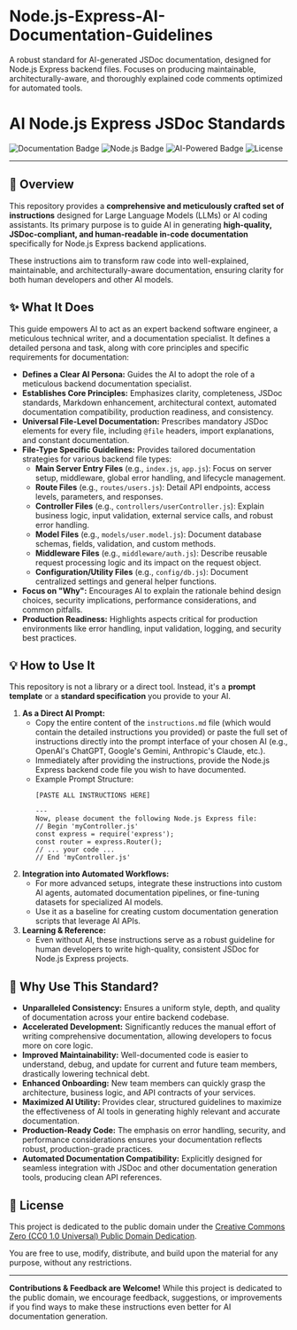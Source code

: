 # Node.js-Express-AI-Documentation-Guidelines
A robust standard for AI-generated JSDoc documentation, designed for Node.js Express backend files. Focuses on producing maintainable, architecturally-aware, and thoroughly explained code comments optimized for automated tools.

# AI Node.js Express JSDoc Standards

![Documentation Badge](https://img.shields.io/badge/Documentation-JSDoc-blue?style=for-the-badge)
![Node.js Badge](https://img.shields.io/badge/Node.js-Express-green?style=for-the-badge)
![AI-Powered Badge](https://img.shields.io/badge/AI--Powered-Yes-purple?style=for-the-badge)
![License](https://img.shields.io/badge/License-CC0_1.0-lightgrey?style=for-the-badge)

---

## 🚀 Overview

This repository provides a **comprehensive and meticulously crafted set of instructions** designed for Large Language Models (LLMs) or AI coding assistants. Its primary purpose is to guide AI in generating **high-quality, JSDoc-compliant, and human-readable in-code documentation** specifically for Node.js Express backend applications.

These instructions aim to transform raw code into well-explained, maintainable, and architecturally-aware documentation, ensuring clarity for both human developers and other AI models.

## ✨ What It Does

This guide empowers AI to act as an expert backend software engineer, a meticulous technical writer, and a documentation specialist. It defines a detailed persona and task, along with core principles and specific requirements for documentation:

*   **Defines a Clear AI Persona:** Guides the AI to adopt the role of a meticulous backend documentation specialist.
*   **Establishes Core Principles:** Emphasizes clarity, completeness, JSDoc standards, Markdown enhancement, architectural context, automated documentation compatibility, production readiness, and consistency.
*   **Universal File-Level Documentation:** Prescribes mandatory JSDoc elements for every file, including `@file` headers, import explanations, and constant documentation.
*   **File-Type Specific Guidelines:** Provides tailored documentation strategies for various backend file types:
    *   **Main Server Entry Files** (e.g., `index.js`, `app.js`): Focus on server setup, middleware, global error handling, and lifecycle management.
    *   **Route Files** (e.g., `routes/users.js`): Detail API endpoints, access levels, parameters, and responses.
    *   **Controller Files** (e.g., `controllers/userController.js`): Explain business logic, input validation, external service calls, and robust error handling.
    *   **Model Files** (e.g., `models/user.model.js`): Document database schemas, fields, validation, and custom methods.
    *   **Middleware Files** (e.g., `middleware/auth.js`): Describe reusable request processing logic and its impact on the request object.
    *   **Configuration/Utility Files** (e.g., `config/db.js`): Document centralized settings and general helper functions.
*   **Focus on "Why":** Encourages AI to explain the rationale behind design choices, security implications, performance considerations, and common pitfalls.
*   **Production Readiness:** Highlights aspects critical for production environments like error handling, input validation, logging, and security best practices.

## 💡 How to Use It

This repository is not a library or a direct tool. Instead, it's a **prompt template** or a **standard specification** you provide to your AI.

1.  **As a Direct AI Prompt:**
    *   Copy the entire content of the `instructions.md` file (which would contain the detailed instructions you provided) or paste the full set of instructions directly into the prompt interface of your chosen AI (e.g., OpenAI's ChatGPT, Google's Gemini, Anthropic's Claude, etc.).
    *   Immediately after providing the instructions, provide the Node.js Express backend code file you wish to have documented.
    *   Example Prompt Structure:
        ```
        [PASTE ALL INSTRUCTIONS HERE]

        ---
        Now, please document the following Node.js Express file:
        // Begin 'myController.js'
        const express = require('express');
        const router = express.Router();
        // ... your code ...
        // End 'myController.js'
        ```
2.  **Integration into Automated Workflows:**
    *   For more advanced setups, integrate these instructions into custom AI agents, automated documentation pipelines, or fine-tuning datasets for specialized AI models.
    *   Use it as a baseline for creating custom documentation generation scripts that leverage AI APIs.
3.  **Learning & Reference:**
    *   Even without AI, these instructions serve as a robust guideline for human developers to write high-quality, consistent JSDoc for Node.js Express projects.

## 💖 Why Use This Standard?

*   **Unparalleled Consistency:** Ensures a uniform style, depth, and quality of documentation across your entire backend codebase.
*   **Accelerated Development:** Significantly reduces the manual effort of writing comprehensive documentation, allowing developers to focus more on core logic.
*   **Improved Maintainability:** Well-documented code is easier to understand, debug, and update for current and future team members, drastically lowering technical debt.
*   **Enhanced Onboarding:** New team members can quickly grasp the architecture, business logic, and API contracts of your services.
*   **Maximized AI Utility:** Provides clear, structured guidelines to maximize the effectiveness of AI tools in generating highly relevant and accurate documentation.
*   **Production-Ready Code:** The emphasis on error handling, security, and performance considerations ensures your documentation reflects robust, production-grade practices.
*   **Automated Documentation Compatibility:** Explicitly designed for seamless integration with JSDoc and other documentation generation tools, producing clean API references.

## 📜 License

This project is dedicated to the public domain under the [Creative Commons Zero (CC0 1.0 Universal) Public Domain Dedication](LICENSE).

You are free to use, modify, distribute, and build upon the material for any purpose, without any restrictions.

---

**Contributions & Feedback are Welcome!** While this project is dedicated to the public domain, we encourage feedback, suggestions, or improvements if you find ways to make these instructions even better for AI documentation generation.
